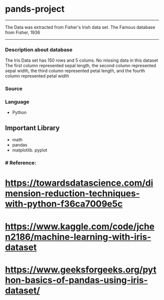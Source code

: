 # pands-project

___
The Data was extracted from Fisher's Irish data set. The Famous database from Fisher, 1936
___

### Description about database
The Iris Data set has 150 rows and 5 colums. 
No missing data in this dataset
The first column represented sepal length, the second column represented sepal width, the third column represented petal length, and the fourth column represented petal width

### Source 

### Language 
* Python 
## Important Library 
* math 
* pandas 
* matplotlib. pyplot 

### # Reference: 
# https://towardsdatascience.com/dimension-reduction-techniques-with-python-f36ca7009e5c
# https://www.kaggle.com/code/jchen2186/machine-learning-with-iris-dataset
# https://www.geeksforgeeks.org/python-basics-of-pandas-using-iris-dataset/